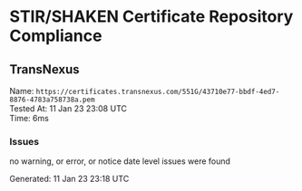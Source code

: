 # STIR/SHAKEN Certificate Repository Compliance

## TransNexus

Name: `https://certificates.transnexus.com/551G/43710e77-bbdf-4ed7-8876-4783a758738a.pem`\
Tested At: 11 Jan 23 23:08 UTC\
Time: 6ms

### Issues

no warning, or error, or notice date level issues were found

Generated: 11 Jan 23 23:18 UTC